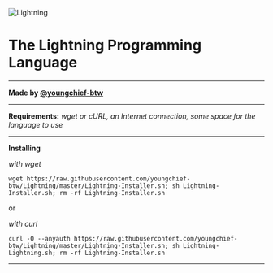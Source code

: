 ![Lightning](https://cdn.glitch.com/project-avatar/2563f767-8afe-48a3-94a2-d141fd24395c.png)

# The Lightning Programming Language

---

**Made by [@youngchief-btw](https://github.com/youngchief-btw)**

---

**Requirements:** _wget or cURL, an Internet connection, some space for the language to use_

---

**Installing**

_with wget_

```Shell
wget https://raw.githubusercontent.com/youngchief-btw/Lightning/master/Lightning-Installer.sh; sh Lightning-Installer.sh; rm -rf Lightning-Installer.sh
```

or

_with curl_

```Shell
curl -O --anyauth https://raw.githubusercontent.com/youngchief-btw/Lightning/master/Lightning-Installer.sh; sh Lightning-Lightning.sh; rm -rf Lightning-Installer.sh
```

---
